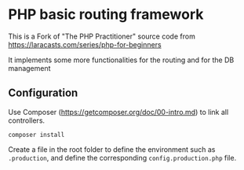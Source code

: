 # PHP basic routing framework

This is a Fork of "The PHP Practitioner" source code from https://laracasts.com/series/php-for-beginners

It implements some more functionalities for the routing and for the DB management

## Configuration

Use Composer (https://getcomposer.org/doc/00-intro.md) to link all controllers. 

```
composer install
```

Create a file in the root folder to define the environment such as `.production`, and define the corresponding `config.production.php` file.
